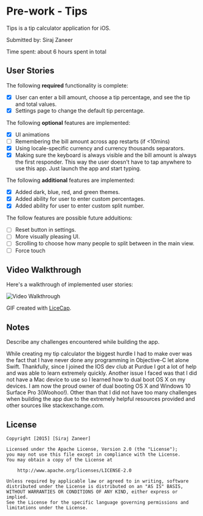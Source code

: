 # Pre-work - Tips
Tips is a tip calculator application for iOS.

Submitted by: Siraj Zaneer

Time spent: about 6 hours spent in total

## User Stories

The following **required** functionality is complete:

* [x] User can enter a bill amount, choose a tip percentage, and see the tip and total values.
* [x] Settings page to change the default tip percentage.

The following **optional** features are implemented:
* [x] UI animations
* [ ] Remembering the bill amount across app restarts (if <10mins)
* [x] Using locale-specific currency and currency thousands separators.
* [x] Making sure the keyboard is always visible and the bill amount is always the first responder. This way the user doesn't have to tap anywhere to use this app. Just launch the app and start typing.

The following **additional** features are implemented:

- [x] Added dark, blue, red, and green themes.
- [x] Added ability for user to enter custom percentages.
- [x] Added ability for user to enter custom split number.

The follow features are possible future adduitions:

- [ ] Reset button in settings.
- [ ] More visually pleasing UI.
- [ ] Scrolling to choose how many people to split between in the main view.
- [ ] Force touch 

## Video Walkthrough 

Here's a walkthrough of implemented user stories:

<img src='http://i.imgur.com/yQwbMho.gif' title='Video Walkthrough' width='' alt='Video Walkthrough' />

GIF created with [LiceCap](http://www.cockos.com/licecap/).

## Notes

Describe any challenges encountered while building the app.

  While creating my tip calculator the biggest hurdle I had to make over was the fact that I have never done any programming
in Objective-C let alone Swift. Thankfully, since I joined the IOS dev club at Purdue I got a lot of help and was able to learn
extremely quickly. Another issue I faced was that I did not have a Mac device to use so I learned how to dual boot OS X on my
devices. I am now the proud owner of dual booting OS X and Windows 10 Surface Pro 3(Woohoo!). Other than that I did not have too
many challenges when building the app due to the extremely helpful resources provided and other sources like stackexchange.com.

## License

    Copyright [2015] [Siraj Zaneer]

    Licensed under the Apache License, Version 2.0 (the "License");
    you may not use this file except in compliance with the License.
    You may obtain a copy of the License at

        http://www.apache.org/licenses/LICENSE-2.0

    Unless required by applicable law or agreed to in writing, software
    distributed under the License is distributed on an "AS IS" BASIS,
    WITHOUT WARRANTIES OR CONDITIONS OF ANY KIND, either express or implied.
    See the License for the specific language governing permissions and
    limitations under the License.
